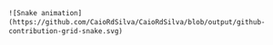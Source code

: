     ![Snake animation](https://github.com/CaioRdSilva/CaioRdSilva/blob/output/github-contribution-grid-snake.svg)
